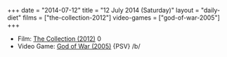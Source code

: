 +++
date = "2014-07-12"
title = "12 July 2014 (Saturday)"
layout = "daily-diet"
films = ["the-collection-2012"]
video-games = ["god-of-war-2005"]
+++

<ul>
<li class="entry films">Film: <a href="/films/the-collection-2012">The Collection (2012)</a> 0</li>
<li class="entry video-games">Video Game: <a href="/video-games/god-of-war-2005">God of War (2005)</a> {PSV} /b/</li>
</ul>